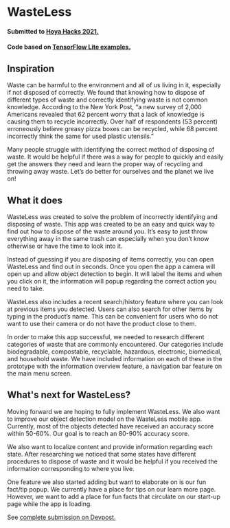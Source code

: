 # WasteLess
#### Submitted to [Hoya Hacks 2021.](https://hoya-hacks-2021.devpost.com)
#### Code based on [TensorFlow Lite examples.](https://github.com/tensorflow/examples)

## Inspiration
Waste can be harmful to the environment and all of us living in it, especially if not disposed of correctly. We found that knowing how to dispose of different types of waste and correctly identifying waste is not common knowledge. According to the New York Post, “a new survey of 2,000 Americans revealed that 62 percent worry that a lack of knowledge is causing them to recycle incorrectly. Over half of respondents (53 percent) erroneously believe greasy pizza boxes can be recycled, while 68 percent incorrectly think the same for used plastic utensils.”

Many people struggle with identifying the correct method of disposing of waste. It would be helpful if there was a way for people to quickly and easily get the answers they need and learn the proper way of recycling and throwing away waste. Let’s do better for ourselves and the planet we live on!
 
 
## What it does
WasteLess was created to solve the problem of incorrectly identifying and disposing of waste. This app was created to be an easy and quick way to find out how to dispose of the waste around you. It’s easy to just throw everything away in the same trash can especially when you don’t know otherwise or have the time to look into it. 

Instead of guessing if you are disposing of items correctly, you can open WasteLess and find out in seconds. Once you open the app a camera will open up and allow object detection to begin. It will label the items and when you click on it, the information will popup regarding the correct action you need to take. 

WasteLess also includes a recent search/history feature where you can look at previous items you detected. Users can also search for other items by typing in the product’s name. This can be convenient for users who do not want to use their camera or do not have the product close to them.

In order to make this app successful, we needed to research different categories of waste that are commonly encountered. Our categories include biodegradable, compostable, recyclable, hazardous, electronic, biomedical, and household waste. We have included information on each of these in the prototype with the information overview feature, a navigation bar feature on the main menu screen.


## What's next for WasteLess?
Moving forward we are hoping to fully implement WasteLess. We also want to improve our object detection model on the WasteLess mobile app. Currently, most of the objects detected have received an accuracy score within 50-60%. Our goal is to reach an 80-90% accuracy score. 

We also want to localize content and provide information regarding each state. After researching we noticed that some states have different procedures to dispose of waste and it would be helpful if you received the information corresponding to where you live.

One feature we also started adding but want to elaborate on is our fun fact/tip popup. We currently have a place for tips on our learn more page. However, we want to add a place for fun facts that circulate on our start-up page while the app is loading.

See [complete submission on Devpost.](https://devpost.com/software/wasteless-zvwk91)